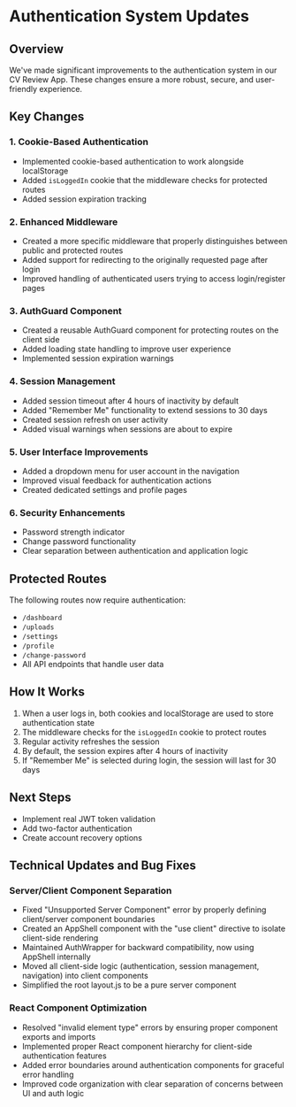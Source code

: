 # Authentication System Updates

## Overview
We've made significant improvements to the authentication system in our CV Review App. These changes ensure a more robust, secure, and user-friendly experience.

## Key Changes

### 1. Cookie-Based Authentication
- Implemented cookie-based authentication to work alongside localStorage
- Added `isLoggedIn` cookie that the middleware checks for protected routes
- Added session expiration tracking

### 2. Enhanced Middleware
- Created a more specific middleware that properly distinguishes between public and protected routes
- Added support for redirecting to the originally requested page after login
- Improved handling of authenticated users trying to access login/register pages

### 3. AuthGuard Component
- Created a reusable AuthGuard component for protecting routes on the client side
- Added loading state handling to improve user experience
- Implemented session expiration warnings

### 4. Session Management
- Added session timeout after 4 hours of inactivity by default
- Added "Remember Me" functionality to extend sessions to 30 days
- Created session refresh on user activity
- Added visual warnings when sessions are about to expire

### 5. User Interface Improvements
- Added a dropdown menu for user account in the navigation
- Improved visual feedback for authentication actions
- Created dedicated settings and profile pages

### 6. Security Enhancements
- Password strength indicator
- Change password functionality
- Clear separation between authentication and application logic

## Protected Routes
The following routes now require authentication:
- `/dashboard`
- `/uploads`
- `/settings`
- `/profile`
- `/change-password`
- All API endpoints that handle user data

## How It Works
1. When a user logs in, both cookies and localStorage are used to store authentication state
2. The middleware checks for the `isLoggedIn` cookie to protect routes
3. Regular activity refreshes the session
4. By default, the session expires after 4 hours of inactivity
5. If "Remember Me" is selected during login, the session will last for 30 days

## Next Steps
- Implement real JWT token validation
- Add two-factor authentication
- Create account recovery options

## Technical Updates and Bug Fixes

### Server/Client Component Separation
- Fixed "Unsupported Server Component" error by properly defining client/server component boundaries
- Created an AppShell component with the "use client" directive to isolate client-side rendering
- Maintained AuthWrapper for backward compatibility, now using AppShell internally
- Moved all client-side logic (authentication, session management, navigation) into client components
- Simplified the root layout.js to be a pure server component

### React Component Optimization
- Resolved "invalid element type" errors by ensuring proper component exports and imports
- Implemented proper React component hierarchy for client-side authentication features
- Added error boundaries around authentication components for graceful error handling
- Improved code organization with clear separation of concerns between UI and auth logic

